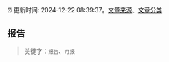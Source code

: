 :alarm_clock: 更新时间: 2024-12-22 08:39:37。[文章来源](/README.md)、[文章分类](/TAGS.md)

## 报告


> 关键字：`报告`、`月报`



